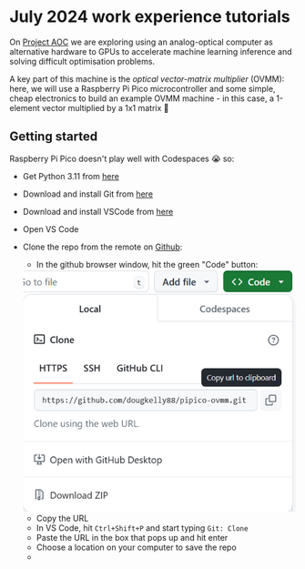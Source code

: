 
# July 2024 work experience tutorials

On [Project AOC](https://www.microsoft.com/en-us/research/project/aim/) we are exploring using an analog-optical computer as alternative hardware to GPUs to accelerate machine learning inference and solving difficult optimisation problems. 


A key part of this machine is the *optical vector-matrix multiplier* (OVMM): here, we will use a Raspberry Pi Pico microcontroller and some simple, cheap electronics to build an example OVMM machine - in this case, a 1-element vector multiplied by a 1x1 matrix 🙂

## Getting started
Raspberry Pi Pico doesn't play well with Codespaces 😭 so:
* Get Python 3.11 from [here](https://apps.microsoft.com/detail/9nrwmjp3717k?hl=en-us&gl=GB)
* Download and install Git from [here](https://git-scm.com/download/win)
* Download and install VSCode from [here](https://code.visualstudio.com/Download)
* Open VS Code
* Clone the repo from the remote on [Github](https://github.com/dougkelly88/pipico-ovmm):
    
    * In the github browser window, hit the green "Code" button:

    <img src="readme_screenshot1.png" alt="screenshot 1" class="img"/>

    * Copy the URL
    * In VS Code, hit `Ctrl+Shift+P` and start typing `Git: Clone`
    * Paste the URL in the box that pops up and hit enter
    * Choose a location on your computer to save the repo
    * 

